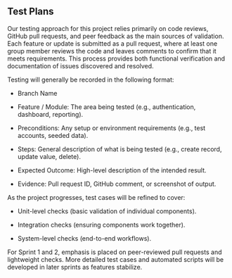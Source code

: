 ## Test Plans
Our testing approach for this project relies primarily on code reviews, GitHub pull requests, and peer feedback as the main sources of validation. 
Each feature or update is submitted as a pull request, where at least one group member reviews the code and leaves comments to confirm that it meets requirements. This process provides both functional verification and documentation of issues discovered and resolved.

Testing will generally be recorded in the following format:

- Branch Name

- Feature / Module: The area being tested (e.g., authentication, dashboard, reporting).

- Preconditions: Any setup or environment requirements (e.g., test accounts, seeded data).

- Steps: General description of what is being tested (e.g., create record, update value, delete).

- Expected Outcome: High-level description of the intended result.

- Evidence: Pull request ID, GitHub comment, or screenshot of output.

As the project progresses, test cases will be refined to cover:

- Unit-level checks (basic validation of individual components).

- Integration checks (ensuring components work together).

- System-level checks (end-to-end workflows).

For Sprint 1 and 2, emphasis is placed on peer-reviewed pull requests and lightweight checks. 
More detailed test cases and automated scripts will be developed in later sprints as features stabilize.
